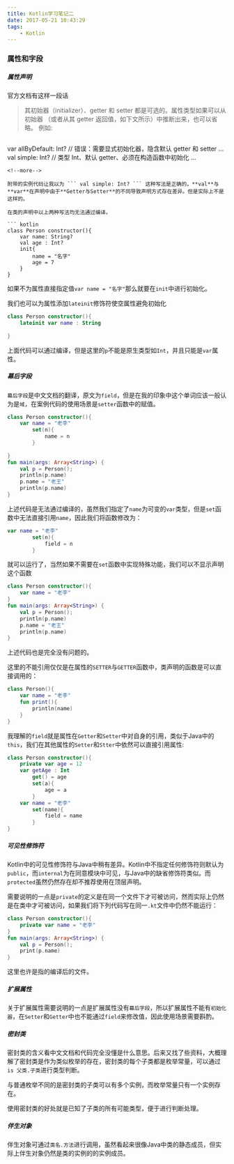 ```yaml
---
title: Kotlin学习笔记二
date: 2017-05-21 10:43:29
tags:
    - Kotlin
---
```


### 属性和字段

##### 属性声明
官方文档有这样一段话

>其初始器（initializer）、getter 和 setter 都是可选的。属性类型如果可以从初始器 （或者从其 getter 返回值，如下文所示）中推断出来，也可以省略。
例如:

>``` kotlin
var allByDefault: Int? // 错误：需要显式初始化器，隐含默认 getter 和 setter
...
val simple: Int? // 类型 Int、默认 getter、必须在构造函数中初始化
...
```
<!--more-->

附带的实例代码让我以为 ``` val simple: Int? ``` 这种写法是正确的，**val**与**var**在声明中由于**Getter与Setter**的不同导致声明方式存在差异。但是实际上不是这样的。

在类的声明中以上两种写法均无法通过编译。

``` kotlin
class Person constructor(){
    var name: String?
    val age : Int?
    init{
        name = "名字"
        age = 7
    }
}
```

如果不为属性直接指定值`var name = "名字"`那么就要在`init`中进行初始化。

我们也可以为属性添加`lateinit`修饰符使空属性避免初始化

``` kotlin
class Person constructor(){
    lateinit var name : String
    
}
```

上面代码可以通过编译，但是这里的`p`不能是原生类型如`Int`，并且只能是`var`属性。

##### 幕后字段

`幕后字段`是中文文档的翻译，原文为`field`，但是在我的印象中这个单词应该一般认为是`域`，在案例代码的使用场景是`setter`函数中的赋值。

``` kotlin
class Person constructor(){
    var name = "老李"
        set(n){
            name = n
        }
    	
}
fun main(args: Array<String>) {
   	val p = Person();
    println(p.name)
    p.name = "老王"
    println(p.name)
}
```

上述代码是无法通过编译的，虽然我们指定了`name`为可变的`var`类型，但是`set`函数中无法直接引用`name`，因此我们将函数修改为：

``` kotlin
var name = "老李"
        set(n){
            field = n
        }
```

就可以运行了，当然如果不需要在`set`函数中实现特殊功能，我们可以不显示声明这个函数

``` kotlin
class Person constructor(){
    var name = "老李"
}
fun main(args: Array<String>) {
   	val p = Person();
    println(p.name)
    p.name = "老王"
    println(p.name)
}
```
上述代码也是完全没有问题的。

这里的不能引用仅仅是在属性的`SETTER`与`GETTER`函数中，类声明的函数是可以直接调用的：

``` kotlin
class Person(){
    var name = "老李"
    fun print(){
        println(name)
    }
}
```
我理解的`field`就是属性在`Getter`和`Setter`中对自身的引用，类似于Java中的`this`，我们在其他属性的`Setter`和`Stter`中依然可以直接引用属性:

``` kotlin
class Person constructor(){
    private var age = 12
    var getAge : Int
    	get() = age
    	set(a){
            age = a
        }
	var name = "老李"
    	set(name){
            field = name
        }
}
```

##### 可见性修饰符

Kotlin中的可见性修饰符与Java中稍有差异。Kotlin中不指定任何修饰符则默认为`public`，而`internal`为在同意模块中可见，与Java中的缺省修饰符类似。而`protected`虽然仍然存在却不推荐使用在顶层声明。

需要说明的一点是`private`的定义是在同一个文件下才可被访问，然而实际上仍然是在类中才可被访问，如果我们将下列代码写在同一`.kt`文件中仍然不能运行：

``` kotlin
class Person constructor(){
    private var name = "老李"
}
fun main(args: Array<String>) {
   	val p = Person();
    print(p.name)
}
```
这里也许是指的编译后的文件。

##### 扩展属性

关于扩展属性需要说明的一点是扩展属性没有`幕后字段`，所以扩展属性不能有`初始化器`，在`Setter`和`Getter`中也不能通过`field`来修改值，因此使用场景需要斟酌。

##### 密封类

密封类的含义看中文文档和代码完全没懂是什么意思。后来又找了些资料，大概理解了密封类是作为类似枚举的存在，密封类的每个子类都是枚举常量，可以通过`is 父类.子类`进行类型判断。

与普通枚举不同的是密封类的子类可以有多个实例，而枚举常量只有一个实例存在。

使用密封类的好处就是已知了子类的所有可能类型，便于进行判断处理。

##### 伴生对象

伴生对象可通过`类名.方法`进行调用，虽然看起来很像Java中类的静态成员，但实际上伴生对象仍然是类的实例的的实例成员。